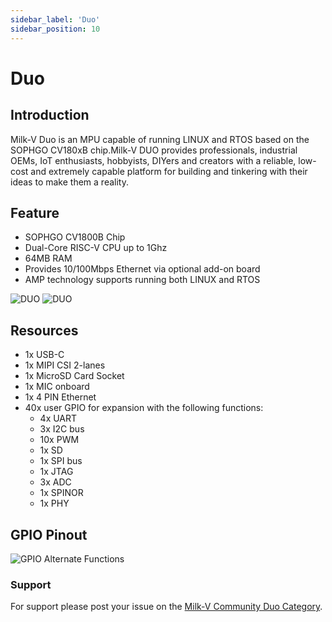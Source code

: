 ```yaml
---
sidebar_label: 'Duo'
sidebar_position: 10
---
```


# Duo

## Introduction

Milk-V Duo is an MPU capable of running LINUX and RTOS based on the SOPHGO CV180xB chip.Milk-V DUO provides professionals, industrial OEMs, IoT enthusiasts, hobbyists, DIYers and creators with a reliable, low-cost and extremely capable platform for building and tinkering with their ideas to make them a reality.

## Feature  

- SOPHGO CV1800B Chip
- Dual-Core RISC-V CPU up to 1Ghz
- 64MB RAM
- Provides 10/100Mbps Ethernet via optional add-on board
- AMP technology supports running both LINUX and RTOS

![DUO][DUOLOOK1]
![DUO][DUOLOOK2]


## Resources

- 1x USB-C
- 1x MIPI CSI 2-lanes
- 1x MicroSD Card Socket
- 1x MIC onboard
- 1x 4 PIN Ethernet
- 40x user GPIO for expansion with the following functions:
    - 4x UART
    - 3x I2C bus
    - 10x PWM
    - 1x SD
    - 1x SPI bus
    - 1x JTAG
    - 3x ADC
    - 1x SPINOR
    - 1x PHY

## GPIO Pinout
![GPIO Alternate Functions][PIN]

### Support
For support please post your issue on the [Milk-V Community Duo Category](https://community.milkv.io/c/duo).

[PIN]: /images/duo/duo-pinout.svg
[DUOLOOK1]: /DOUImage/front.png
[DUOLOOK2]:/DOUImage/back.png

